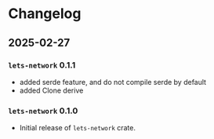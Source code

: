 # Changelog

## 2025-02-27

### `lets-network` 0.1.1

- added serde feature, and do not compile serde by default
- added Clone derive

### `lets-network` 0.1.0

- Initial release of `lets-network` crate.
